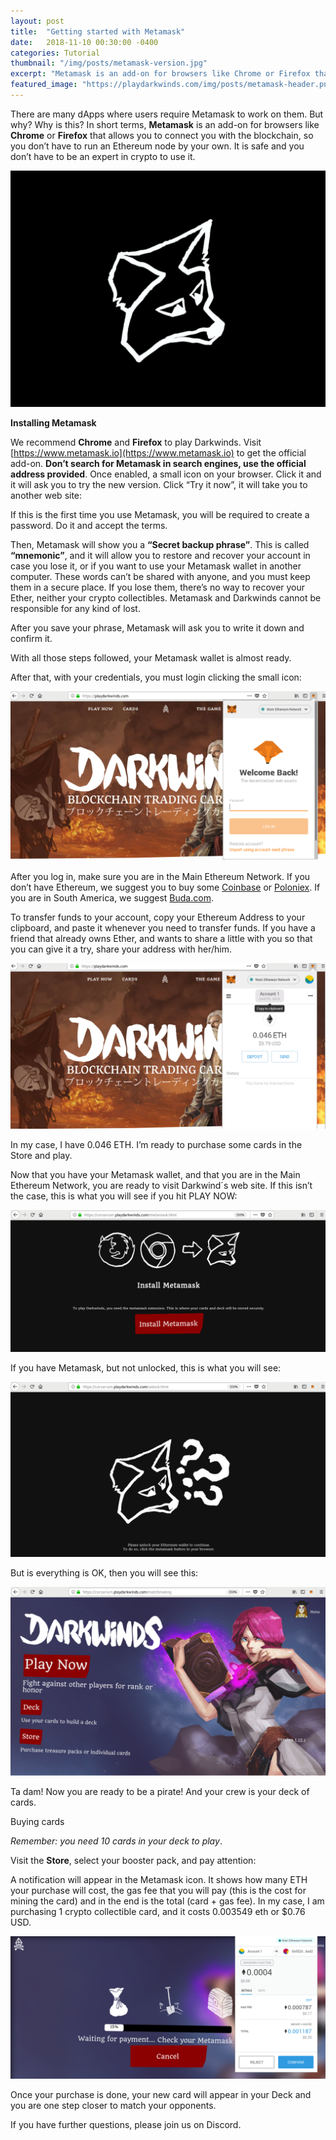 ```yaml
---
layout: post
title:  "Getting started with Metamask"
date:   2018-11-10 00:30:00 -0400
categories: Tutorial
thumbnail: "/img/posts/metamask-version.jpg"
excerpt: "Metamask is an add-on for browsers like Chrome or Firefox that allows you to connect you with the blockchain, so you don’t have to run an Ethereum node by your own."
featured_image: "https://playdarkwinds.com/img/posts/metamask-header.png"
---
```


There are many dApps where users require Metamask to work on them.   But why? Why is this? In short terms, **Metamask** is an add-on for browsers like **Chrome** or **Firefox** that allows you to connect you with the blockchain, so you don’t have to run an Ethereum node by your own.  It is safe and you don’t have to be an expert in crypto to use it.

![Metamask](/img/posts/metamask-version.jpg)

**Installing Metamask**


We recommend **Chrome** and **Firefox** to play Darkwinds. Visit [https://www.metamask.io](https://www.metamask.io) to get the official add-on.  **Don’t search for Metamask in search engines, use the official address provided**. Once enabled, a small icon on your browser.  Click it and it will ask you to try the new version. Click “Try it now”, it will take you to another web site:


If this is the first time you use Metamask, you will be required to create a password. Do it and accept the terms.

Then, Metamask will show you a **“Secret backup phrase”**. This is called **“mnemonic”**, and it will allow you to restore and recover your account in case you lose it, or if you want to use your Metamask wallet in another computer.  These words can’t be shared with anyone, and you must keep them in a secure place. If you lose them, there’s no way to recover your Ether, neither your crypto collectibles.  Metamask and Darkwinds cannot be responsible for any kind of lost.  


After you save your phrase, Metamask will ask you to write it down and confirm it.

With all those steps followed, your Metamask wallet is almost ready.

After that, with your credentials, you must login clicking the small icon:

![Log in to Metamask](/img/posts/unlock-metamask.png)


After you log in, make sure you are in the Main Ethereum Network. If you don’t have Ethereum, we suggest you to buy some [Coinbase](https://www.coinbase.com) or [Poloniex](https://www.poloniex.com). If you are in South America, we suggest [Buda.com](https://www.buda.com).

To transfer funds to your account, copy your Ethereum Address to your clipboard, and paste it whenever you need to transfer funds. If you have a friend that already owns Ether, and wants to share a little with you so that you can give it a try, share your address with her/him.

![Copy your address](/img/posts/metamask-in-site.png)


In my case, I have 0.046 ETH. I’m ready to purchase some cards in the Store and play.

Now that you have your Metamask wallet, and that you are in the Main Ethereum Network, you are ready to visit Darkwind´s web site. If this isn’t the case, this is what you will see if you hit PLAY NOW:

![Without Metamask](/img/posts/not-metamask.png)

If you have Metamask, but not unlocked, this is what you will see:

![Metamask locked](/img/posts/unlock-metamask-now.png)

But is everything is OK, then you will see this:

![Metamask unlocked](/img/posts/darkwinds-unlocked.png)

Ta dam! Now you are ready to be a pirate! And your crew is your deck of cards.

Buying cards

*Remember: you need 10 cards in your deck to play*.  

Visit the **Store**, select your booster pack, and pay attention:

A notification will appear in the Metamask icon.  It shows how many ETH your purchase will cost, the gas fee that you will pay (this is the cost for mining the card) and in the end is the total (card + gas fee).  In my case, I am purchasing 1 crypto collectible card, and it costs  0.003549 eth or $0.76 USD.

![Using Metamask to buy a crypto collectible card from Darkwinds](/img/posts/cards-waiting-payment.png)


Once your purchase is done, your new card will appear in your Deck and you are one step closer to match your opponents.

If you have further questions, please join us on Discord.
